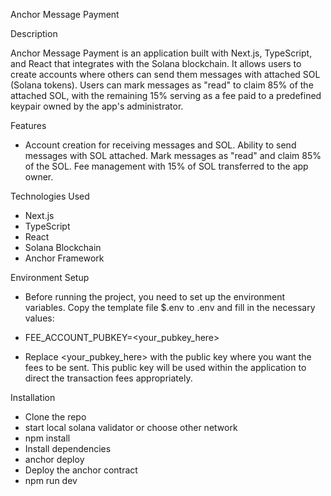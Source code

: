 Anchor Message Payment

Description

Anchor Message Payment is an application built with Next.js, TypeScript, and React that integrates with the Solana blockchain. It allows users to create accounts where others can send them messages with attached SOL (Solana tokens). Users can mark messages as "read" to claim 85% of the attached SOL, with the remaining 15% serving as a fee paid to a predefined keypair owned by the app's administrator.

Features

- Account creation for receiving messages and SOL.
Ability to send messages with SOL attached.
Mark messages as "read" and claim 85% of the SOL.
Fee management with 15% of SOL transferred to the app owner.

Technologies Used

- Next.js
- TypeScript
- React
- Solana Blockchain
- Anchor Framework

Environment Setup

- Before running the project, you need to set up the environment variables. Copy the template file $.env to .env and fill in the necessary values:

- FEE_ACCOUNT_PUBKEY=<your_pubkey_here>

- Replace <your_pubkey_here> with the public key where you want the fees to be sent. This public key will be used within the application to direct the transaction fees appropriately.



Installation

- Clone the repo
- start local solana validator or choose other network
- npm install
- Install dependencies
- anchor deploy
- Deploy the anchor contract
- npm run dev
